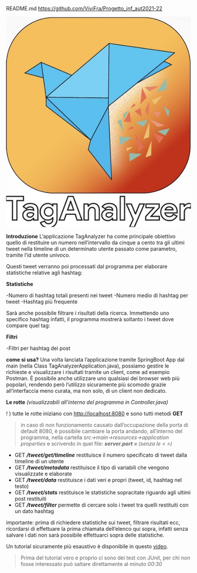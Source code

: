 README.md
https://github.com/ViviFra/Progetto_inf_aut2021-22

![TagAnalyzer](https://github.com/ViviFra/Progetto_inf_aut2021-22/blob/main/supporti%20multimediali/TagAnalyzer%20Logo%20Medium.jpeg)

**Introduzione**
L’applicazione TagAnalyzer ha come principale obiettivo quello di restituire un numero nell’intervallo da cinque a cento tra gli ultimi tweet nella timeline di un determinato utente passato come parametro, tramite l’id utente univoco.

Questi tweet verranno poi processati dal programma per elaborare statistiche relative agli hashtag:

  

**Statistiche**

-Numero di hashtag totali presenti nei tweet
-Numero medio di hashtag per tweet
-Hashtag più frequente



Sarà anche possibile filtrare i risultati della ricerca. Immettendo uno specifico hashtag infatti, il programma mostrerà soltanto i tweet dove compare quel tag:

**Filtri**

-Filtri per hashtag dei post

  
**come si usa?**
Una volta lanciata l’applicazione tramite SpringBoot App dal main (nella Class TagAnalyzerApplication.java), possiamo gestire le richieste e visualizzare i risultati tramite un client, come ad esempio Postman. È possibile anche utilizzare uno qualsiasi dei browser web più popolari, rendendo però l’utilizzo sicuramente più scomodo grazie all’interfaccia meno curata, ma non solo, di un client non dedicato.

  

**Le rotte** *(visualizzabili all’interno del programma in Controller.java)*



! ) tutte le rotte iniziano con  [http://localhost:8080](http://localhost:8080) e sono tutti metodi **GET**

> in caso di non funzionamento causato dall’occupazione della porta di default 8080, è possibile cambiare la porta andando, all’interno del programma, nella cartella _src->main->resources->application properties_ e scrivendo in quel file: 
> **_server.port = <numero>_** _(senza le < >)_






  

 - GET ***/tweet/get/timeline*** restituisce il numero specificato di tweet dalla timeline di un utente
 - GET ***/tweet/metadata*** restituisce il tipo di variabili che vengono visualizzate e elaborate
 - GET ***/tweet/data*** restituisce i dati veri e propri (tweet, id, hashtag nel testo)
 - GET ***/tweet/stats***  restituisce le statistiche sopracitate riguardo agli ultimi post restituiti
 - GET ***/tweet/filter*** permette di cercare solo i tweet tra quelli restituiti con un dato hashtag

  

importante: prima di richiedere statistiche sui tweet, filtrare risultati ecc, ricordarsi di effettuare la prima chiamata dell’elenco qui sopra,
infatti senza salvare i dati non sarà possibile effettuarci sopra delle statistiche.


Un tutorial sicuramente più esaustivo è disponibile in questo [video](https://github.com/ViviFra/Progetto_inf_aut2021-22/blob/main/supporti%20multimediali/JUnit%20and%20tutorial.mov).

> Prima del tutorial vero e proprio ci sono dei test con JUnit, per chi non fosse interessato può saltare direttamente al minuto *00:30*

